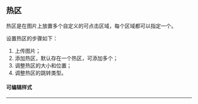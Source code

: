 ## 热区
热区是在图片上放置多个自定义的可点击区域，每个区域都可以指定一个<explain project="gls" :proplist="['跳转类型']"></explain>。

设置热区的步骤如下：
1. 上传图片；
2. 添加热区，默认存在一个热区，可添加多个；
3. 调整热区的大小和位置；
4. 调整热区的跳转类型。

#### 可编辑样式
---
<explain project="gls" :proplist="['留白','边距','背景色']"></explain>
